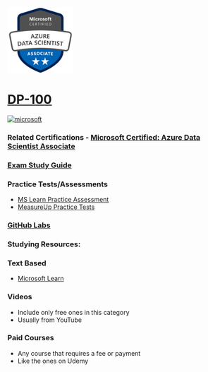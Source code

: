 <img src="/Images/certs/dp-100.png" width="150" height="150">

# [DP-100](https://learn.microsoft.com/certifications/exams/dp-100)


<a href='https://learn.microsoft.com/en-us/certifications/browse/?type=role-based&levels=intermediate' target="_blank"><img alt='microsoft' src='https://img.shields.io/badge/associate-100000?style=for-the-badge&logo=microsoft&logoColor=white&labelColor=0078D4&color=212221'/></a> 

### Related Certifications - [Microsoft Certified: Azure Data Scientist Associate](https://learn.microsoft.com/en-us/certifications/azure-data-scientist)

### [Exam Study Guide](https://aka.ms/dp100-studyguide)

### Practice Tests/Assessments
- [MS Learn Practice Assessment](https://learn.microsoft.com/certifications/exams/dp-100/practice/assessment?assessment-type=practice&assessmentId=62)
- [MeasureUp Practice Tests](https://www.measureup.com/microsoft-practice-test-dp-100-designing-and-implementing-a-data-science-solution-on-azure.html)

### [GitHub Labs](https://aka.ms/dp100labs)

### Studying Resources:

### Text Based
- [Microsoft Learn](https://learn.microsoft.com/certifications/exams/dp-100)

### Videos
- Include only free ones in this category
- Usually from YouTube

### Paid Courses
- Any course that requires a fee or payment
- Like the ones on Udemy
